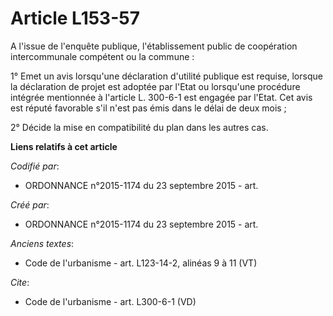 # Article L153-57

A l'issue de l'enquête publique, l'établissement public de coopération intercommunale compétent ou la commune : 

1° Emet un avis lorsqu'une déclaration d'utilité publique est requise, lorsque la déclaration de projet est adoptée par
l'Etat ou lorsqu'une procédure intégrée mentionnée à l'article L. 300-6-1 est engagée par l'Etat. Cet avis est réputé
favorable s'il n'est pas émis dans le délai de deux mois ; 

2° Décide la mise en compatibilité du plan dans les autres cas.

**Liens relatifs à cet article**

_Codifié par_:

  - ORDONNANCE n°2015-1174 du 23 septembre 2015 - art.

_Créé par_:

  - ORDONNANCE n°2015-1174 du 23 septembre 2015 - art.

_Anciens textes_:

  - Code de l'urbanisme - art. L123-14-2, alinéas 9 à 11  (VT)

_Cite_:

  - Code de l'urbanisme - art. L300-6-1 (VD)
